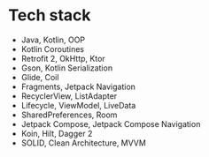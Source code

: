 # Tech stack
- Java, Kotlin, OOP
- Kotlin Coroutines
- Retrofit 2, OkHttp, Ktor
- Gson, Kotlin Serialization
- Glide, Coil
- Fragments, Jetpack Navigation
- RecyclerView, ListAdapter
- Lifecycle, ViewModel, LiveData
- SharedPreferences, Room
- Jetpack Compose, Jetpack Compose Navigation
- Koin, Hilt, Dagger 2
- SOLID, Clean Architecture, MVVM
